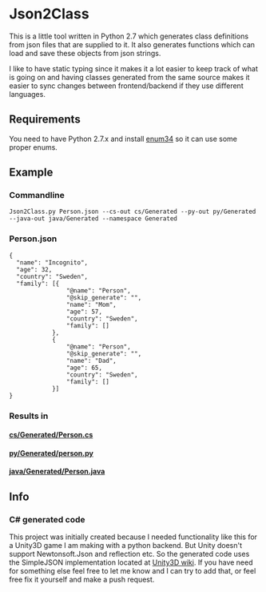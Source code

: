 Json2Class
=============
This is a little tool written in Python 2.7 which generates class definitions from json files that are supplied to it.
It also generates functions which can load and save these objects from json strings.

I like to have static typing since it makes it a lot easier to keep track of what is going on and having classes
generated from the same source makes it easier to sync changes between frontend/backend if they use different languages.

## Requirements
You need to have Python 2.7.x and install [enum34](https://pypi.python.org/pypi/enum34) so it can use some proper enums. 

## Example
### Commandline
    Json2Class.py Person.json --cs-out cs/Generated --py-out py/Generated --java-out java/Generated --namespace Generated
### Person.json
    {
      "name": "Incognito",
      "age": 32,
      "country": "Sweden",
      "family": [{
                    "@name": "Person",
                    "@skip_generate": "",
                    "name": "Mom",
                    "age": 57,
                    "country": "Sweden",
                    "family": []
                },
                {
                    "@name": "Person",
                    "@skip_generate": "",
                    "name": "Dad",
                    "age": 65,
                    "country": "Sweden",
                    "family": []
                }]
    }
### Results in
#### [cs/Generated/Person.cs](test/SampleProjects/CsSample/Generated/Person.cs)
#### [py/Generated/person.py](test/SampleProjects/PySample/Generated/person.py)
#### [java/Generated/Person.java](test/SampleProjects/javaSample/src/Generated/Person.java)


## Info
### C# generated code
This project was initially created because I needed functionality like this for a Unity3D game I am making with a
python backend. But Unity doesn't support Newtonsoft.Json and reflection etc.
So the generated code uses the SimpleJSON implementation located at [Unity3D wiki](http://wiki.unity3d.com/index.php/SimpleJSON).
If you have need for something else feel free to let me know and I can try to add that, or feel free fix it yourself
and make a push request.